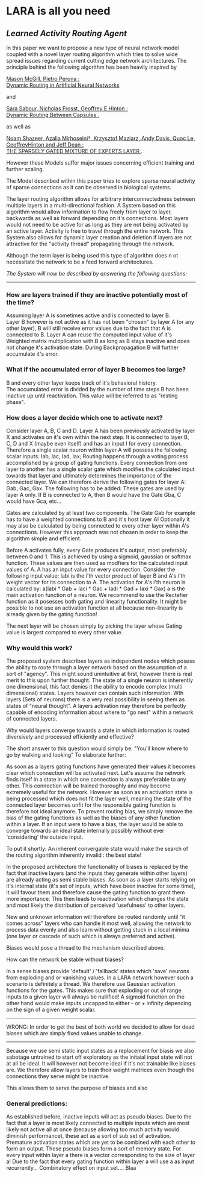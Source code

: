 
# LARA is all you need #
## *Learned Activity Routing Agent* ##

In this paper we want to propose a new type of neural network model
coupled with a novel layer routing algorithm 
which tries to solve wide spread issues regarding current cutting edge network architectures.
The principle behind the following algorithm has been heavily 
inspired by 

[
    Mason McGill, Pietro Perona : <br> 
    Dynamic Routing in Artificial Neural Networks
](https://arxiv.org/pdf/1703.06217.pdf)

and 

[
    Sara Sabour, Nicholas Frosst, Geoffrey E Hinton : <br> 
    Dynamic Routing Between Capsules
](https://arxiv.org/abs/1710.09829), 

as well as 

[
    Noam Shazeer, Azalia Mirhoseini†, Krzysztof Maziarz, Andy Davis, Quoc Le, GeoffreyHinton and Jeff Dean : <br>
    THE SPARSELY GATED MIXTURE OF EXPERTS LAYER
](https://arxiv.org/pdf/1701.06538.pdf).


However these Models suffer major issues concerning efficient training and further scaling.

The Model described within this paper tries to explore sparse neural activity 
of sparse connections as it can be observed in biological systems.

The layer routing algorithm allows for arbitrary interconnectedness 
between multiple layers in a multi-directional fashion. 
A System based on this algorithm would allow information to flow 
freely from layer to layer, backwards as well as forward depending on it's connections. 
Most layers would not need to be active for as long as they are not being activated by an active layer. 
Activity is free to travel through the entire network. This System also allows for 
dynamic layer creation and deletion if layers are not attractive for 
the "activity thread" propagating through the network.

Although the term layer is being used this type of algorithm does n
ot necessitate the network to be a feed forward architectures.

*The System will now be described by answering the following questions:*

---

### How are layers trained if they are inactive potentially most of the time? ###

Assuming layer A is sometimes active and is connected to layer B. <br>
Layer B however is not active as it has not been "chosen" by layer A (or any other layer), 
B will still receive error values due to the fact that A is connected to B.
Layer A can reuse the computed input value of it's Weighted matrix multiplication with 
B as long as B stays inactive and does not change it's activation state.
During Backpropagation B will further accumulate it's error.

### What if the accumulated error of layer B becomes too large? ###

B and every other layer keeps track of it's behavioral history.  <br>
The accumulated error is divided by the number of time steps B has been inactive up until reactivation. 
This value will be referred to as "resting phase".

### How does a layer decide which one to activate next? ###

Consider layer A, B, C and D.
Layer A has been previously activated by layer X and activates on it's own within the next step.
It is connected to layer B, C, D and X (maybe even itself) and has an input I for every connection.
Therefore a single scalar neuron within layer A will possess the following scalar inputs:
Iab, Iac, Iad, Iax;
Routing happens through a voting process accomplished by a group of gating functions. 
Every connection from one layer to another has a single scalar gate which 
modifies the calculated input towards that layer and ultimately determines 
the importance of the connected layer.
We can therefore derive the following gates for layer A:
Gab, Gac, Gax.
The following has to be added:
These gates are used by layer A only. If B is connected to A, 
then B would have the Gate Gba, C would have Gca, etc...

Gates are calculated by at least two components. 
The Gate Gab for example has to have a weighted connections to B and it's host layer A! 
Optionally it may also be calculated by being connected to every other layer within A's connections. 
However this approach was not chosen in order to keep the algorithm simple and efficient.
 
Before A activates fully, every Gate produces it's output, most preferably between 0 and 1. 
This is achieved by using a sigmoid, gaussian or softmax function.
These values are then used as modfiers for the calculated input values of A.
A has an input value for every connection.
Consider the following input value:
Iabi is the i'th vector product of layer B and A's i'th weight vector for its connection to A. 
The activation for A's i'th neuron is calculated by: 
a(Iabi * Gab + Iaci * Gac + Iadi * Gad + Iaxi * Gax)
a is the main activation function of a neuron. 
We recommend to use the Rectefier function as it posesses both gating and linearity functionality.
It might be possible to not use an activation function at all because 
non-linearity is already given by the gating function!

The next layer will be chosen simply by picking the layer whose Gating value 
is largest compared to every other value.

### Why would this work? ###

The proposed system describes layers as independent nodes which posess 
the ability to route through a layer network based on the assumption of a sort of "agency".
This might sound unintuitive at first, however there is real merit to this upon further thought.
The state of a single neuron is inherently one dimensional, 
this fact denies it the ability to encode complex (multi dimensional) states. 
Layers however can contain such information. 
Wth layers (Sets of neurons) there is a very real possibility in seeing them as 
states of "neural thought". 
A layers activation may therefore be perfectly capable of encoding information 
about where to "go next" within a network of connected layers.

Why would layers converge towards a state in which information is 
routed diversively and processed efficiently and effective?

The short answer to this question would simply be: 
"You'll know where to go by walking and looking"
To elaborate further:

As soon as a layers gating functions have generated their 
values it becomes clear which connection will be activated next.
Let's assume the network finds itself in a state in which 
one connection is always preferable to any other. 
This connection will be trained thoroughly and may become extremely useful for the network.
However as soon as an activation state is being processed which 
does not fit the layer well, meaning the state of the connected 
layer becomes unfit for the responsible gating function is therefore not ideal anymore.
To prevent routing bias, we simply remove the bias of the gating 
functions as well as the biases of any other function within a layer.
If an input were to have a bias, the layer would be able to 
converge towards an ideal state internally possibly without 
ever 'considering' the outside input.

To put it shortly:
An inherent convergable state would make the search of the routing 
algorithm inherently invalid : the best state!

In the proposed architecture the functionality of biases is replaced 
by the fact that inactive layers (and the inputs they generate within other layers) 
are already acting as semi stable biases.
As soon as a layer starts relying on it's internal state 
(it's set of inputs, which have been inactive for some time), it will favour them and 
therefore cause the gating function to grant them more importance.
This then leads to reactivation which changes the state and most likely the distribution 
of perceived 'usefulness' to other layers.

New and unknown information will therefore be routed randomly 
until "it comes across" layers who can handle it most well, 
allowing the network to process data evenly and also learn 
without getting stuck in a local minima 
(one layer or cascade of such which is always preferred and active).

Biases would pose a thread to the mechanism described above.

How can the network be stable without biases?

In a sense biases provide 'default' / 'fallback' states which 'save' neurons 
from exploding and or vanishing values. 
In a LARA network however such a scenario is definitely a thread.
We therefore use Gaussian activation functions for the gates. 
This makes sure that exploding or out of range inputs to a given layer will always be nullified!
A sigmoid function on the other hand would make inputs 
uncapped to either - or + infinity depending on the sign of a given weight scalar.

---

WRONG:
In order to get the best of both world we decided to allow for dead biases which are simply fixed values unable to change.

---------------

Because we use semi static input states as a replacement for biasis we 
also sabotage untrained to start off exploratory as the initaial input 
state will not at all be ideal. It will however not become ideal if it's not trainable like biases are. 
We therefore allow layers to train their weight matrices even though the connections they serve might be inactive.

This allows them to serve the purpose of biases and also 


### General predictions: ###

As established before, inactive inputs will act as pseudo biases. 
Due to the fact that a layer is most likely connected to multiple inputs which are most likely not active all at once (because allowing too much activity would diminish performance), these act as a sort of sub set of activation. Premature activation states which are yet to be combined with each other to form an output.
These pseudo biases form a sort of memory state. 
For every input within layer a there is a vector corresponding to the size of layer a!
Due to the fact that every gating function within layer a will use a as input recurrently...
Combinatory effect on input set....
Blaa


